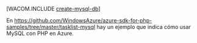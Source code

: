 ﻿<properties title="How to create a MySQL Database in Azure" pageTitle="Creación de una base de datos MySQL en Azure" metaKeywords="MySQL Azure" description="Learn how to use ClearDB to create a MySQL database in an Azure data center." documentationCenter="PHP" services="" authors="robmcm" solutions="" manager="wpickett" editor="mollybos" videoId="" scriptId="" />

<tags ms.service="multiple" ms.workload="data-management" ms.tgt_pltfrm="na" ms.devlang="PHP" ms.topic="article" ms.date="09/25/2014" ms.author="robmcm" />

[WACOM.INCLUDE [create-mysql-db](../includes/create-mysql-db.md)]


En <https://github.com/WindowsAzure/azure-sdk-for-php-samples/tree/master/tasklist-mysql> hay un ejemplo que indica cómo usar MySQL con PHP en Azure.
